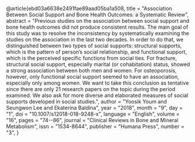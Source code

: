 @article{ebd03a6638e2491fae89aad05ba1a508,
title = "Association Between Social Support and Bone Health Outcomes: a Systematic Review",
abstract = "Previous studies on the association between social support and bone health outcomes did not produce consistent results. The main goal of this study was to resolve the inconsistency by systematically examining the studies on the association in the last two decades. In order to do that, we distinguished between two types of social supports: structural supports, which is the pattern of person’s social relationship, and functional support, which is the perceived specific functions from social ties. For fracture, structural social support, especially marital (or cohabitation) status, showed a strong association between both men and women. For osteoporosis, however, only functional social support seemed to have an association, especially only among women. We want to take this conclusion as tentative since there are only 21 research papers on the topic during the period examined. We also ask for more diverse and elaborated measures of social supports developed in social studies.",
author = "Yoosik Youm and Seungwon Lee and Ekaterina Baldina",
year = "2018",
month = "9",
day = "1",
doi = "10.1007/s12018-018-9248-x",
language = "English",
volume = "16",
pages = "74--86",
journal = "Clinical Reviews in Bone and Mineral Metabolism",
issn = "1534-8644",
publisher = "Humana Press",
number = "3",
}
